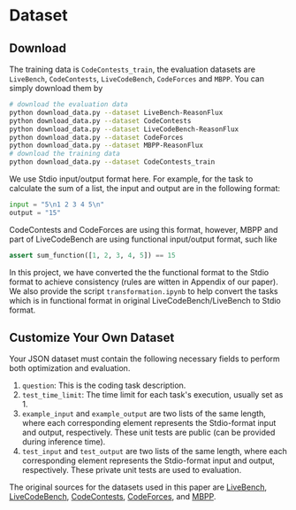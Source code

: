 # Dataset

## Download

The training data is `CodeContests_train`, the evaluation datasets are `LiveBench`, `CodeContests`, `LiveCodeBench`, `CodeForces` and `MBPP`. You can simply download them by
```bash
# download the evaluation data
python download_data.py --dataset LiveBench-ReasonFlux
python download_data.py --dataset CodeContests
python download_data.py --dataset LiveCodeBench-ReasonFlux
python download_data.py --dataset CodeForces
python download_data.py --dataset MBPP-ReasonFlux
# download the training data
python download_data.py --dataset CodeContests_train
```

We use Stdio input/output format here. For example, for the task to calculate the sum of a list, the input and output are in the following format:
```python
input = "5\n1 2 3 4 5\n"
output = "15"
```
CodeContests and CodeForces are using this format, however, MBPP and part of LiveCodeBench are using functional input/output format, such like
```python
assert sum_function([1, 2, 3, 4, 5]) == 15
```
In this project, we have converted the the functional format to the Stdio format to achieve consistency (rules are witten in Appendix of our paper). We also provide the script `transformation.ipynb` to help convert the tasks which is in functional format in original LiveCodeBench/LiveBench to Stdio format. 


## Customize Your Own Dataset

Your JSON dataset must contain the following necessary fields to perform both optimization and evaluation.

1. `question`: This is the coding task description.
2. `test_time_limit`: The time limit for each task's execution, usually set as 1.
3. `example_input` and `example_output` are two lists of the same length, where each corresponding element represents the Stdio-format input and output, respectively. These unit tests are public (can be provided during inference time).
4. `test_input` and `test_output` are two lists of the same length, where each corresponding element represents the Stdio-format input and output, respectively. These private unit tests are used to evaluation.



The original sources for the datasets used in this paper are [LiveBench](https://huggingface.co/datasets/livebench/coding), [LiveCodeBench](https://huggingface.co/datasets/livecodebench/code_generation_lite), [CodeContests](https://huggingface.co/datasets/deepmind/code_contests), [CodeForces](https://huggingface.co/datasets/open-r1/codeforces), and [MBPP](https://huggingface.co/datasets/google-research-datasets/mbpp).
